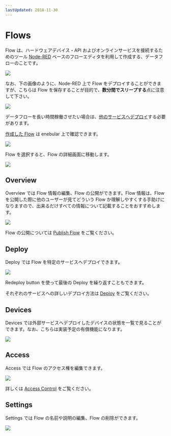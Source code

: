 ```yaml
---
lastUpdated: 2018-11-30
---
```


# Flows

Flow は、ハードウェアデバイス・API およびオンラインサービスを接続するためのツール <a href="https://nodered.jp/" target="_blank">Node-RED</a> ベースのフローエディタを利用して作成する、データフローのことです。

![](https://i.gyazo.com/893f5d6ee3a233e4db918fcfde4323f0.png)

なお、下の画像のように、Node-RED 上で Flow をデプロイすることができますが、こちらは Flow を保存することが目的で、**数分間でスリープする**点に注意して下さい。

![](https://i.gyazo.com/bfb9c0e25ad5e4a372a149336bdef8b8.png)

データフローを長い時間稼働させたい場合は、[他のサービスへデプロイ](../Deploy/index.md)する必要があります。

[作成した Flow](./CreateFlow.md) は enebular 上で確認できます。

![](https://i.gyazo.com/df15e18b0f61680b23773a7d8ca4ae6c.png)

Flow を選択すると、Flow の詳細画面に移動します。

![](https://i.gyazo.com/7cb9b53259022696e7cc47e4fa81d89b.png)

## Overview

Overview では Flow 情報の編集、Flow の公開ができます。Flow 情報は、Flow を公開した際に他のユーザーが見てどういう Flow か理解しやすくする手助けになりますので、出来るだけすべての情報について記載することをおすすめします。

![](https://i.gyazo.com/7cb9b53259022696e7cc47e4fa81d89b.png)

Flow の公開については [Publish Flow](./PublishFlow.md) をご覧ください。

## Deploy

Deploy では Flow を特定のサービスへデプロイできます。

![](https://i.gyazo.com/176869beb11cdec73fe02c8c09c4288f.png)

Redeploy button を使って最後の Deploy を繰り返すこともできます。

それぞれのサービスへの詳しいデプロイ方法は [Deploy](../Deploy/index.md) をご覧ください。

## Devices

Devices では外部サービスへデプロイしたデバイスの状態を一覧で見ることができます。なお、こちらは実装予定の有償機能になります。

![](https://i.gyazo.com/9f26dd5fa222389b4b90cb2eea5a1df7.png)

## Access

Access では Flow のアクセス権を編集できます。

![](https://i.gyazo.com/6b4babe394ae110c62ba181718849c0b.png)

詳しくは [Access Control](../Config/Access.md) をご覧ください。

## Settings

Settings では Flow の名前や説明の編集、Flow の削除ができます。

![](https://i.gyazo.com/9e8637beeeb0d53009f4eb71d046291a.png)
